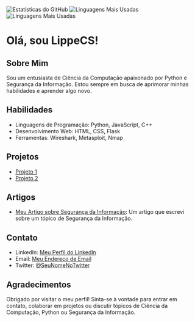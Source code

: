![Estatísticas do GitHub](https://github-readme-stats.vercel.app/api?username=filippecs&show_icons=true&count_private=true)
![Linguagens Mais Usadas](https://github-readme-stats.vercel.app/api/top-langs/?username=filippecs&layout=compact)
![Linguagens Mais Usadas](https://github-readme-stats.vercel.app/api/top-langs/?username=filippecs&layout=compact)

# Olá, sou LippeCS!

## Sobre Mim
Sou um entusiasta de Ciência da Computação apaixonado por Python e Segurança da Informação. Estou sempre em busca de aprimorar minhas habilidades e aprender algo novo. 

## Habilidades
- Linguagens de Programação: Python, JavaScript, C++
- Desenvolvimento Web: HTML, CSS, Flask
- Ferramentas: Wireshark, Metasploit, Nmap

## Projetos
- [Projeto 1](link-para-o-projeto-1)
- [Projeto 2](link-para-o-projeto-2)

## Artigos
- [Meu Artigo sobre Segurança da Informação](link-para-o-artigo): Um artigo que escrevi sobre um tópico de Segurança da Informação.

## Contato
- LinkedIn: [Meu Perfil do LinkedIn]()
- Email: [Meu Endereço de Email]()
- Twitter: [@SeuNomeNoTwitter]()

## Agradecimentos
Obrigado por visitar o meu perfil! Sinta-se à vontade para entrar em contato, colaborar em projetos ou discutir tópicos de Ciência da Computação, Python ou Segurança da Informação.




